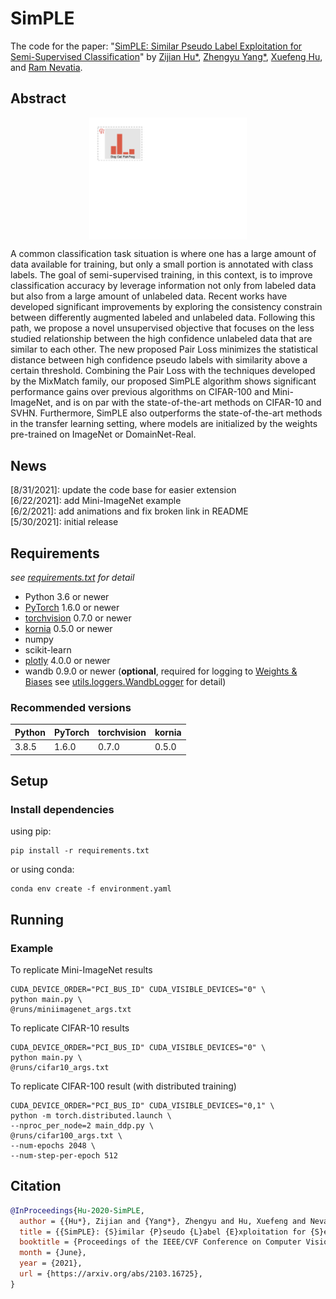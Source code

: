 # SimPLE

The code for the
paper: "[SimPLE: Similar Pseudo Label Exploitation for Semi-Supervised Classification](https://arxiv.org/abs/2103.16725)"
by [Zijian Hu*](https://www.zijianhu.com/),
[Zhengyu Yang*](https://zhengyuyang.com/),
[Xuefeng Hu](https://xuefenghu.me/), and [Ram Nevatia](https://sites.usc.edu/iris-cvlab/professor-ram-nevatia/).

## Abstract

<img src="media/pairloss_anim.png" alt="Pair Loss" style="display: block; margin-left: auto; margin-right: auto; width: 50%;">

A common classification task situation is where one has a large amount of data available for training, but only a small
portion is annotated with class labels. The goal of semi-supervised training, in this context, is to improve
classification accuracy by leverage information not only from labeled data but also from a large amount of unlabeled
data. Recent works have developed significant improvements by exploring the consistency constrain between differently
augmented labeled and unlabeled data. Following this path, we propose a novel unsupervised objective that focuses on the
less studied relationship between the high confidence unlabeled data that are similar to each other. The new proposed
Pair Loss minimizes the statistical distance between high confidence pseudo labels with similarity above a certain
threshold. Combining the Pair Loss with the techniques developed by the MixMatch family, our proposed SimPLE algorithm
shows significant performance gains over previous algorithms on CIFAR-100 and Mini-ImageNet, and is on par with the
state-of-the-art methods on CIFAR-10 and SVHN. Furthermore, SimPLE also outperforms the state-of-the-art methods in the
transfer learning setting, where models are initialized by the weights pre-trained on ImageNet or DomainNet-Real.

## News

[8/31/2021]: update the code base for easier extension <br>
[6/22/2021]: add Mini-ImageNet example <br>
[6/2/2021]: add animations and fix broken link in README <br>
[5/30/2021]: initial release

## Requirements

*see [requirements.txt](requirements.txt) for detail*

- Python 3.6 or newer
- [PyTorch](https://pytorch.org/) 1.6.0 or newer
- [torchvision](https://pytorch.org/docs/stable/torchvision/index.html) 0.7.0 or newer
- [kornia](https://kornia.readthedocs.io/en/latest/augmentation.html) 0.5.0 or newer
- numpy
- scikit-learn
- [plotly](https://plotly.com/python/) 4.0.0 or newer
- wandb 0.9.0 or newer (**optional**, required for logging to [Weights & Biases](https://www.wandb.com/)
  see [utils.loggers.WandbLogger](utils/loggers.py) for detail)

### Recommended versions

|Python|PyTorch|torchvision|kornia|
| --- | --- | --- | --- |
|3.8.5|1.6.0|0.7.0|0.5.0|

## Setup

### Install dependencies

using pip:

```shell
pip install -r requirements.txt
```

or using conda:

```shell
conda env create -f environment.yaml
```

## Running

### Example

To replicate Mini-ImageNet results

```shell
CUDA_DEVICE_ORDER="PCI_BUS_ID" CUDA_VISIBLE_DEVICES="0" \
python main.py \
@runs/miniimagenet_args.txt
```

To replicate CIFAR-10 results

```shell
CUDA_DEVICE_ORDER="PCI_BUS_ID" CUDA_VISIBLE_DEVICES="0" \
python main.py \
@runs/cifar10_args.txt
```

To replicate CIFAR-100 result (with distributed training)

```shell
CUDA_DEVICE_ORDER="PCI_BUS_ID" CUDA_VISIBLE_DEVICES="0,1" \
python -m torch.distributed.launch \
--nproc_per_node=2 main_ddp.py \
@runs/cifar100_args.txt \
--num-epochs 2048 \
--num-step-per-epoch 512
```

## Citation

```bibtex
@InProceedings{Hu-2020-SimPLE,
  author = {{Hu*}, Zijian and {Yang*}, Zhengyu and Hu, Xuefeng and Nevaita, Ram},
  title = {{SimPLE}: {S}imilar {P}seudo {L}abel {E}xploitation for {S}emi-{S}upervised {C}lassification},
  booktitle = {Proceedings of the IEEE/CVF Conference on Computer Vision and Pattern Recognition (CVPR)},
  month = {June},
  year = {2021},
  url = {https://arxiv.org/abs/2103.16725},
}
```
